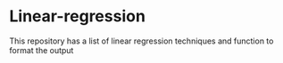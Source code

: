 # Linear-regression
This repository has a list of linear regression techniques and function to format the output
